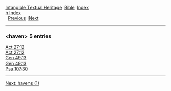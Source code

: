 [Intangible Textual Heritage](../../index)  [Bible](../index) 
[Index](index)   
[h Index](_h_)  
  [Previous](c05236)  [Next](c05238) 

------------------------------------------------------------------------

### &lt;haven&gt; 5 entries

[Act 27:12](../kjv/act027.htm#012)  
[Act 27:12](../kjv/act027.htm#012)  
[Gen 49:13](../kjv/gen049.htm#013)  
[Gen 49:13](../kjv/gen049.htm#013)  
[Psa 107:30](../kjv/psa107.htm#030)  

------------------------------------------------------------------------

[Next: havens (1)](c05238)
